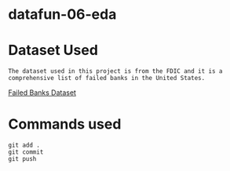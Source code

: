 # datafun-06-eda

# Dataset Used
```
The dataset used in this project is from the FDIC and it is a comprehensive list of failed banks in the United States.
```
[Failed Banks Dataset](https://www.fdic.gov/bank-failures/failed-bank-list)





# Commands used
```
git add .
git commit 
git push
```

